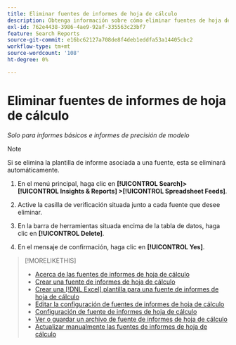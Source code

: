 ```yaml
---
title: Eliminar fuentes de informes de hoja de cálculo
description: Obtenga información sobre cómo eliminar fuentes de hoja de cálculo.
exl-id: 762e4438-3986-4ae9-92af-335563c23bf7
feature: Search Reports
source-git-commit: e16bc62127a708de8f4deb1eddfa53a14405cbc2
workflow-type: tm+mt
source-wordcount: '108'
ht-degree: 0%

---
```


# Eliminar fuentes de informes de hoja de cálculo

*Solo para informes básicos e informes de precisión de modelo*

>[!NOTE]
>
>Si se elimina la plantilla de informe asociada a una fuente, esta se eliminará automáticamente.

1. En el menú principal, haga clic en **[!UICONTROL Search]> [!UICONTROL Insights & Reports] >[!UICONTROL Spreadsheet Feeds]**.

1. Active la casilla de verificación situada junto a cada fuente que desee eliminar.

1. En la barra de herramientas situada encima de la tabla de datos, haga clic en **[!UICONTROL Delete]**.

1. En el mensaje de confirmación, haga clic en **[!UICONTROL Yes]**.

>[!MORELIKETHIS]
>
>* [Acerca de las fuentes de informes de hoja de cálculo](spreadsheet-feed-about.md)
>* [Crear una fuente de informes de hoja de cálculo](spreadsheet-feed-create.md)
>* [Crear una [!DNL Excel] plantilla para una fuente de informes de hoja de cálculo](spreadsheet-feed-create-excel-template.md)
>* [Editar la configuración de fuentes de informes de hoja de cálculo](spreadsheet-feed-edit.md)
>* [Configuración de fuente de informes de hoja de cálculo](spreadsheet-feed-settings.md)
>* [Ver o guardar un archivo de fuente de informes de hoja de cálculo](spreadsheet-feed-view-or-save.md)
>* [Actualizar manualmente las fuentes de informes de hoja de cálculo](spreadsheet-feed-refresh.md)

